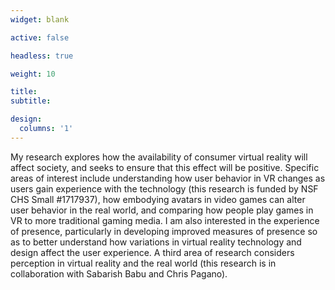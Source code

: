 ```yaml
---
widget: blank

active: false

headless: true

weight: 10

title: 
subtitle: 

design:
  columns: '1'
---
```

My research explores how the availability of consumer virtual reality will affect society, and seeks to ensure that this effect will be positive. Specific areas of interest include understanding how user behavior in VR changes as users gain experience with the technology (this research is funded by NSF CHS Small #1717937), how embodying avatars in video games can alter user behavior in the real world, and comparing how people play games in VR to more traditional gaming media. I am also interested in the experience of presence, particularly in developing improved measures of presence so as to better understand how variations in virtual reality technology and design affect the user experience. A third area of research considers perception in virtual reality and the real world (this research is in collaboration with Sabarish Babu and Chris Pagano).